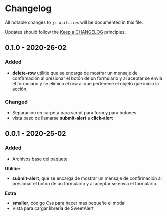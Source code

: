 # Changelog

All notable changes to `js-utilities` will be documented in this file.

Updates should follow the [Keep a CHANGELOG](http://keepachangelog.com/) principles.

## 0.1.0 - 2020-26-02

### Added
- **delete-row** utilitie que se encarga de mostrar un mensaje de confirmación al presionar el botón de un formulario y al aceptar se enviá el formulario y se elimina el row al que pertenece el objeto que inicio la acción.

### Changed
- Separación en carpeta para script para form y para botones
- vista paso de llamarse **submit-alert** a **click-alert** 

## 0.0.1 - 2020-25-02

### Added
- Archivos base del paquete

**Utilitie:**
- **submit-alert**, que se encarga de mostrar un mensaje de confirmación al presionar el botón de un formulario y al aceptar se envia el formulario.

**Extra**
- **smaller**, codigo Css para hacer mas pequeño el modal
- Vista para cargar librería de SweetAlert
